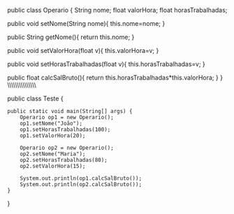 public class Operario {
   String nome;
   float valorHora;
   float horasTrabalhadas;
   
   public void setNome(String nome){
	   this.nome=nome;
   }
   
   public String getNome(){
	   return this.nome;
   }
   
   public void setValorHora(float v){
	   this.valorHora=v;
   }
   
   public void setHorasTrabalhadas(float v){
	   this.horasTrabalhadas=v;
   }
   
   public float calcSalBruto(){
	   return this.horasTrabalhadas*this.valorHora;
   }
}
\\\\\\\\\\\\\\\\\\\\\\\\\\\\\\


public class Teste {

	public static void main(String[] args) {
		Operario op1 = new Operario();
		op1.setNome("João");
		op1.setHorasTrabalhadas(100);
		op1.setValorHora(20);
		
		Operario op2 = new Operario();
		op2.setNome("Maria");
		op2.setHorasTrabalhadas(80);
		op2.setValorHora(15);
		
		System.out.println(op1.calcSalBruto());
		System.out.println(op2.calcSalBruto());
	}
}
